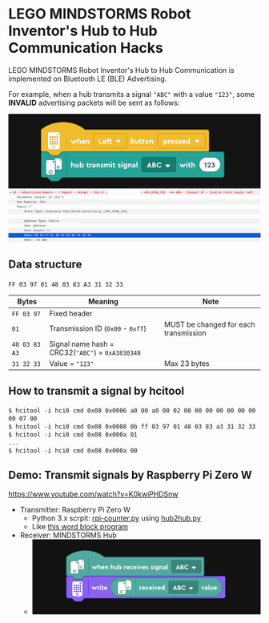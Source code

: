 # LEGO MINDSTORMS Robot Inventor's Hub to Hub Communication Hacks

LEGO MINDSTORMS Robot Inventor's Hub to Hub Communication is implemented on Bluetooth LE (BLE) Advertising.

For example, when a hub transmits a signal `"ABC"` with a value `"123"`, some **INVALID** advertising packets will be sent as follows:

<img src="Images/transmit-block.png">
<img src="Images/advertising-packet.png">

## Data structure

`FF 03 97 01 48 03 83 A3 31 32 33`

| Bytes | Meaning | Note |
| --- | --- | --- |
| `FF 03 97` | Fixed header | |
| `01` | Transmission ID (`0x00` - `0xff`) | MUST be changed for each transmission |
| `48 03 83 A3` | Signal name hash = CRC32(`"ABC"`) = `0xA3830348` | |
| `31 32 33` | Value = `"123"`  | Max 23 bytes |

## How to transmit a signal by hcitool

```
$ hcitool -i hci0 cmd 0x08 0x0006 a0 00 a0 00 02 00 00 00 00 00 00 00 00 07 00
$ hcitool -i hci0 cmd 0x08 0x0008 0b ff 03 97 01 48 03 83 a3 31 32 33
$ hcitool -i hci0 cmd 0x08 0x000a 01
...
$ hcitool -i hci0 cmd 0x08 0x000a 00
```

## Demo: Transmit signals by Raspberry Pi Zero W

https://www.youtube.com/watch?v=K0kwiPHDSnw
- Transmitter: Raspberry Pi Zero W
  - Python 3.x scrpit: [rpi-counter.py](python3-scripts/rpi-counter.py) using [hub2hub.py](python3-scripts/hub2hub.py)
  - Like [this word block program](Images/transmit-counter-block.png)
- Receiver: MINDSTORMS Hub
  - <img src="Images/receiver-block.png">


